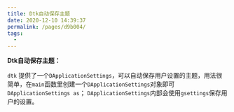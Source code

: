 ```yaml
---
title: Dtk自动保存主题
date: 2020-12-10 14:39:37
permalink: /pages/d9b004/
tags:
  - 
---
```

**Dtk自动保存主题：**

`dtk` 提供了一个`DApplicationSettings`，可以自动保存用户设置的主题，用法很简单，在`main`函数里创建一个`DApplicationSettings`对象即可`DApplicationSettings as`； `DApplicationSettings`内部会使用`gsettings`保存用户的设置。
